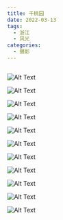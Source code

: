 ```yaml
---
title: 千桃园
date: 2022-03-13
tags:
  - 浙江
  - 风光
categories:
  - 摄影
---
```


<img src="https://www.ohpooh.space/%E6%91%84%E5%BD%B1%2F%E5%8D%83%E6%A1%83%E5%9B%AD%2Fhaou-2882.jpg" alt="">

<!-- more -->

![Alt Text](https://www.ohpooh.space/%E6%91%84%E5%BD%B1%2F%E5%8D%83%E6%A1%83%E5%9B%AD%2Fhaou-2825.jpg)

![Alt Text](https://www.ohpooh.space/%E6%91%84%E5%BD%B1%2F%E5%8D%83%E6%A1%83%E5%9B%AD%2Fhaou-2835.jpg)

![Alt Text](https://www.ohpooh.space/%E6%91%84%E5%BD%B1%2F%E5%8D%83%E6%A1%83%E5%9B%AD%2Fhaou-2863.jpg)

![Alt Text](https://www.ohpooh.space/%E6%91%84%E5%BD%B1%2F%E5%8D%83%E6%A1%83%E5%9B%AD%2Fhaou-2869.jpg)

![Alt Text](https://www.ohpooh.space/%E6%91%84%E5%BD%B1%2F%E5%8D%83%E6%A1%83%E5%9B%AD%2Fhaou-2873.jpg)

![Alt Text](https://www.ohpooh.space/%E6%91%84%E5%BD%B1%2F%E5%8D%83%E6%A1%83%E5%9B%AD%2Fhaou-2892.jpg)

![Alt Text](https://www.ohpooh.space/%E6%91%84%E5%BD%B1%2F%E5%8D%83%E6%A1%83%E5%9B%AD%2Fhaou-2906.jpg)

![Alt Text](https://www.ohpooh.space/%E6%91%84%E5%BD%B1%2F%E5%8D%83%E6%A1%83%E5%9B%AD%2Fhaou-2923.jpg)

![Alt Text](https://www.ohpooh.space/%E6%91%84%E5%BD%B1%2F%E5%8D%83%E6%A1%83%E5%9B%AD%2Fhaou-2942.jpg)

![Alt Text](https://www.ohpooh.space/%E6%91%84%E5%BD%B1%2F%E5%8D%83%E6%A1%83%E5%9B%AD%2Fhaou-2949.jpg)

![Alt Text](https://www.ohpooh.space/%E6%91%84%E5%BD%B1%2F%E5%8D%83%E6%A1%83%E5%9B%AD%2Fhaou-2958.jpg)

